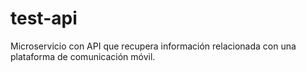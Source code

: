 # test-api
Microservicio con API que recupera información relacionada con una plataforma de comunicación móvil.
